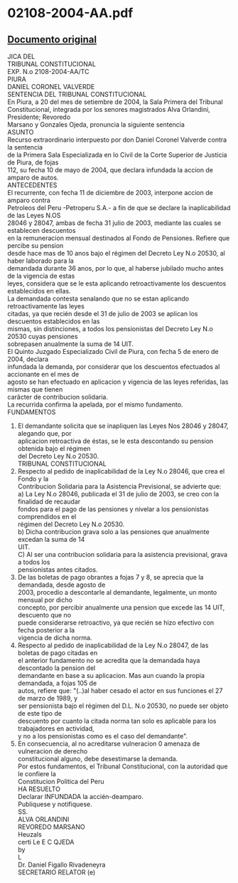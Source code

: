 
02108-2004-AA.pdf
=================
  
[Documento original](https://tc.gob.pe/jurisprudencia/2004/02108-2004-AA.pdf)  
---  
JICA DEL  
TRIBUNAL CONSTITUCIONAL  
EXP. N.o 2108-2004-AA/TC  
PIURA  
DANIEL CORONEL VALVERDE  
SENTENCIA DEL TRIBUNAL CONSTITUCIONAL  
En Piura, a 20 del mes de setiembre de 2004, la Sala Primera del Tribunal  
Constitucional, integrada por los senores magistrados Alva Orlandini, Presidente; Revoredo  
Marsano y Gonzales Ojeda, pronuncia la siguiente sentencia  
ASUNTO  
Recurso extraordinario interpuesto por don Daniel Coronel Valverde contra la sentencia  
de la Primera Sala Especializada en lo Civil de la Corte Superior de Justicia de Piura, de fojas  
112, su fecha 10 de mayo de 2004, que declara infundada la accion de amparo de autos.  
ANTECEDENTES  
El recurrente, con fecha 11 de diciembre de 2003, interpone accion de amparo contra  
Petroleos del Peru -Petroperu S.A.- a fin de que se declare la inaplicabilidad de las Leyes N.OS  
28046 y 28047, ambas de fecha 31 julio de 2003, mediante las cuales se establecen descuentos  
en la remuneracion mensual destinados al Fondo de Pensiones. Refiere que percibe su pension  
desde hace mas de 10 anos bajo el régimen del Decreto Ley N.o 20530, al haber laborado para la  
demandada durante 36 anos, por lo que, al haberse jubilado mucho antes de la vigencia de estas  
leyes, considera que se le esta aplicando retroactivamente los descuentos establecidos en ellas.  
La demandada contesta senalando que no se estan aplicando retroactivamente las leyes  
citadas, ya que recién desde el 31 de julio de 2003 se aplican los descuentos establecidos en las  
mismas, sin distinciones, a todos los pensionistas del Decreto Ley N.o 20530 cuyas pensiones  
sobrepasen anualmente la suma de 14 UIT.  
El Quinto Juzgado Especializado Civil de Piura, con fecha 5 de enero de 2004, declara  
infundada la demanda, por considerar que los descuentos efectuados al accionante en el mes de  
agosto se han efectuado en aplicacion y vigencia de las leyes referidas, las mismas que tienen  
carâcter de contribucion solidaria.  
La recurrida confirma la apelada, por el mismo fundamento.  
FUNDAMENTOS  
1. El demandante solicita que se inapliquen las Leyes Nos 28046 y 28047, alegando que, por  
aplicacion retroactiva de éstas, se le esta descontando su pension obtenida bajo el régimen  
del Decreto Ley N.o 20530.  
TRIBUNAL CONSTITUCIONAL  
2. Respecto al pedido de inaplicabilidad de la Ley N.o 28046, que crea el Fondo y la  
Contribucion Solidaria para la Asistencia Previsional, se advierte que:  
a) La Ley N.o 28046, publicada el 31 de julio de 2003, se creo con la finalidad de recaudar  
fondos para el pago de las pensiones y nivelar a los pensionistas comprendidos en el  
régimen del Decreto Ley N.o 20530.  
b) Dicha contribucion grava solo a las pensiones que anualmente excedan la suma de 14  
UIT.  
C) Al ser una contribucion solidaria para la asistencia previsional, grava a todos los  
pensionistas antes citados.  
3. De las boletas de pago obrantes a fojas 7 y 8, se aprecia que la demandada, desde agosto de  
2003, procedio a descontarle al demandante, legalmente, un monto mensual por dicho  
concepto, por percibir anualmente una pension que excede las 14 UIT, descuento que no  
puede considerarse retroactivo, ya que recién se hizo efectivo con fecha posterior a la  
vigencia de dicha norma.  
4. Respecto al pedido de inaplicabilidad de la Ley N.o 28047, de las boletas de pago citadas en  
el anterior fundamento no se acredita que la demandada haya descontado la pension del  
demandante en base a su aplicacion. Mas aun cuando la propia demandada, a fojas 105 de  
autos, refiere que: "(..)al haber cesado el actor en sus funciones el 27 de marzo de 1989, y  
ser pensionista bajo el régimen del D.L. N.o 20530, no puede ser objeto de este tipo de  
descuento por cuanto la citada norma tan solo es aplicable para los trabajadores en actividad,  
y no a los pensionistas como es el caso del demandante".  
5. En consecuencia, al no acreditarse vulneracion 0 amenaza de vulneracion de derecho  
constitucional alguno, debe desestimarse la demanda.  
Por estos fundamentos, el Tribunal Constitucional, con la autoridad que le confiere la  
Constitucion Politica del Peru  
HA RESUELTO  
Declarar INFUNDADA la accién-deamparo.  
Publiquese y notifiquese.  
SS.  
ALVA ORLANDINI  
REVOREDO MARSANO  
Heuzals  
certi Le E C QJEDA  
by  
L  
Dr. Daniel Figallo Rivadeneyra  
SECRETARIO RELATOR (e)